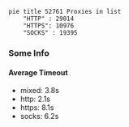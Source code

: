 
```mermaid
pie title 52761 Proxies in list
    "HTTP" : 29014
    "HTTPS": 10976
    "SOCKS" : 19395
```

### Some Info
#### Average Timeout

- mixed: 3.8s
- http: 2.1s
- https: 8.1s
- socks: 6.2s